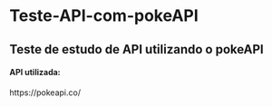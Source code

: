 # Teste-API-com-pokeAPI

<h2>Teste de estudo de API utilizando o pokeAPI</h2>

<h4>API utilizada:</h4>
https://pokeapi.co/
